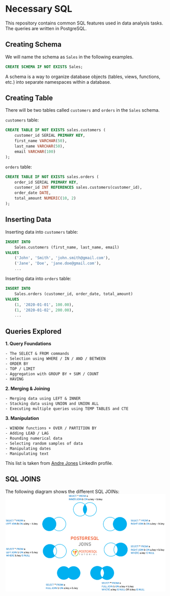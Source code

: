 # Necessary SQL
This repository contains common SQL features used in data analysis tasks. The queries are written in PostgreSQL.

## Creating Schema
We will name the schema as `Sales` in the following examples.
```sql
CREATE SCHEMA IF NOT EXISTS Sales;
```
A schema is a way to organize database objects (tables, views, functions, etc.) into separate namespaces within a database. 

## Creating Table
There will be two tables called `customers` and `orders` in the `Sales` schema.

`customers` table:
```sql
CREATE TABLE IF NOT EXISTS sales.customers (
    customer_id SERIAL PRIMARY KEY,
    first_name VARCHAR(50),
    last_name VARCHAR(50),
    email VARCHAR(100)
);
```
`orders` table:
```sql
CREATE TABLE IF NOT EXISTS sales.orders (
    order_id SERIAL PRIMARY KEY,
    customer_id INT REFERENCES sales.customers(customer_id),
    order_date DATE,
    total_amount NUMERIC(10, 2)
);
```

## Inserting Data
Inserting data into `customers` table:
```sql
INSERT INTO 
    Sales.customers (first_name, last_name, email)
VALUES 
    ('John', 'Smith', 'john.smith@gmail.com'),
    ('Jane', 'Doe', 'jane.doe@gmail.com'),
    ...
```
Inserting data into `orders` table:
```sql  
INSERT INTO 
    Sales.orders (customer_id, order_date, total_amount)
VALUES 
    (1, '2020-01-01', 100.00),
    (1, '2020-01-02', 200.00),
    ...
```

## Queries Explored

**1. Query Foundations**

    - The SELECT & FROM commands
    - Selection using WHERE / IN / AND / BETWEEN
    - ORDER BY
    - TOP / LIMIT
    - Aggregation with GROUP BY + SUM / COUNT
    - HAVING

**2. Merging & Joining**

    - Merging data using LEFT & INNER
    - Stacking data using UNION and UNION ALL
    - Executing multiple queries using TEMP TABLES and CTE

**3. Manipulation**

    - WINDOW functions + OVER / PARTITION BY
    - Adding LEAD / LAG
    - Rounding numerical data
    - Selecting random samples of data
    - Manipulating dates
    - Manipulating text

This list is taken from [Andre Jones](https://www.linkedin.com/in/andrew-jones-dsi/) LinkedIn profile.

## SQL JOINS
The following diagram shows the different SQL JOINs:
![SQL JOINS](images/PostgreSQL-Joins.png)






